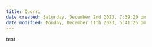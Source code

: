 ```yaml
---
title: Quorri
date created: Saturday, December 2nd 2023, 7:39:20 pm
date modified: Monday, December 11th 2023, 5:41:25 pm
---
```


test
